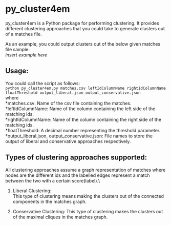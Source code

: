 # py_cluster4em
py_cluster4em is a Python package for performing clustering. 
It provides different clustering approaches that you could take to generate clusters out of a matches file. 

As an example, you could output clusters out of the below given matches file sample:\
*insert example here*

## Usage:
You could call the script as follows:\
```python py_cluster4em.py matches.csv leftIdColumnName rightIdColumnName floatThreshold output_liberal.json output_conservative.json```\
where\
*matches.csv: Name of the csv file containing the matches.\
*leftIdColumnName: Name of the column containing the left side of the matching ids.\
*rightIdColumnName: Name of the column containing the right side of the matching ids.\
*floatThreshold: A decimal number representing the threshold parameter.\
*output_liberal.json, output_conservative.json: File names to store the output of liberal and conservative approaches respectively.

## Types of clustering approaches supported:
All clustering approaches assume a graph representation of matches where nodes are the different ids and the labelled edges represent a match between the two with a certain score(label).\
1. Liberal Clustering:  
This type of clustering means making the clusters out of the connected components in the matches graph.

2. Conservative Clustering:
This type of clustering makes the clusters out of the maximal cliques in the matches graph.



